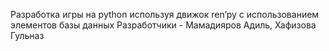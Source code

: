 Разработка игры на python используя движок ren’py с использованием элементов базы данных
Разработчики - Мамадияров Адиль, Хафизова Гульназ

